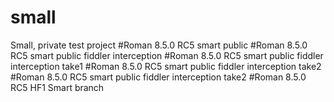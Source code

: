 # small
Small, private test project
#Roman 8.5.0 RC5 smart public
#Roman 8.5.0 RC5 smart public fiddler interception
#Roman 8.5.0 RC5 smart public fiddler interception take1
#Roman 8.5.0 RC5 smart public fiddler interception take2
#Roman 8.5.0 RC5 smart public fiddler interception take2
#Roman 8.5.0 RC5 HF1 Smart branch
